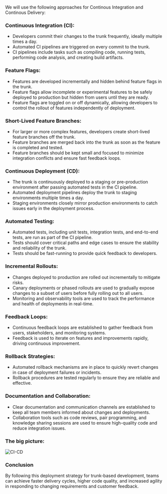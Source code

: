 
We will use the following approaches for Continous Integration and Continous Delivery:

### Continuous Integration (CI):
- Developers commit their changes to the trunk frequently, ideally multiple times a day.
- Automated CI pipelines are triggered on every commit to the trunk.
- CI pipelines include tasks such as compiling code, running tests, performing code analysis, and creating build artifacts.

### Feature Flags:
- Features are developed incrementally and hidden behind feature flags in the trunk.
- Feature flags allow incomplete or experimental features to be safely deployed to production but hidden from users until they are ready.
- Feature flags are toggled on or off dynamically, allowing developers to control the rollout of features independently of deployment.

### Short-Lived Feature Branches:
- For larger or more complex features, developers create short-lived feature branches off the trunk.
- Feature branches are merged back into the trunk as soon as the feature is completed and tested.
- Feature branches should be kept small and focused to minimize integration conflicts and ensure fast feedback loops.

### Continuous Deployment (CD):
- The trunk is continuously deployed to a staging or pre-production environment after passing automated tests in the CI pipeline.
- Automated deployment pipelines deploy the trunk to staging environments multiple times a day.
- Staging environments closely mirror production environments to catch issues early in the deployment process.

### Automated Testing:
- Automated tests, including unit tests, integration tests, and end-to-end tests, are run as part of the CI pipeline.
- Tests should cover critical paths and edge cases to ensure the stability and reliability of the trunk.
- Tests should be fast-running to provide quick feedback to developers.

### Incremental Rollouts:
- Changes deployed to production are rolled out incrementally to mitigate risks.
- Canary deployments or phased rollouts are used to gradually expose changes to a subset of users before fully rolling out to all users.
- Monitoring and observability tools are used to track the performance and health of deployments in real-time.

### Feedback Loops:
- Continuous feedback loops are established to gather feedback from users, stakeholders, and monitoring systems.
- Feedback is used to iterate on features and improvements rapidly, driving continuous improvement.

### Rollback Strategies:
- Automated rollback mechanisms are in place to quickly revert changes in case of deployment failures or incidents.
- Rollback procedures are tested regularly to ensure they are reliable and effective.

### Documentation and Collaboration:
- Clear documentation and communication channels are established to keep all team members informed about changes and deployments.
- Collaboration tools such as code reviews, pair programming, and knowledge sharing sessions are used to ensure high-quality code and reduce integration issues.

### The big picture:
![CI-CD](/images/ci-cd-diagram.jpeg)

### Conclusion
By following this deployment strategy for trunk-based development, teams can achieve faster delivery cycles, higher code quality, and increased agility in responding to changing requirements and customer feedback.
